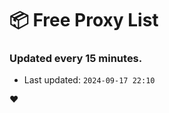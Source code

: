# :package: Free Proxy List
### Updated every 15 minutes.

- Last updated: `2024-09-17 22:10`

:heart:
